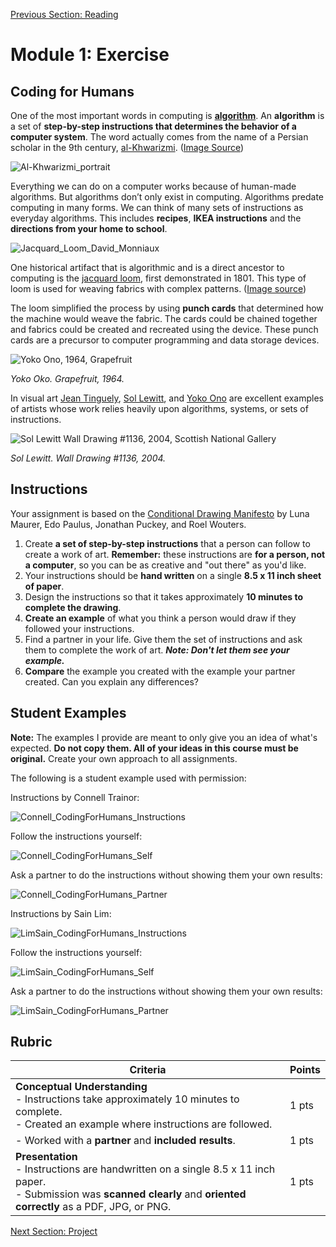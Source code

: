 [Previous Section: Reading](1_READING.md)

# Module 1: Exercise

## Coding for Humans

One of the most important words in computing is [**algorithm**](https://en.wikipedia.org/wiki/Algorithm). An **algorithm** is a set of **step-by-step instructions that determines the behavior of a computer system**. The word actually comes from the name of a Persian scholar in the 9th century, [al-Khwarizmi](https://en.wikipedia.org/wiki/Muhammad_ibn_Musa_al-Khwarizmi). ([Image Source](https://commons.wikimedia.org/wiki/Category:Muhammad_ibn_Musa_al-Khwarizmi#/media/File:Al-Khwarizmi_portrait.jpg))

<img src="images/Al-Khwarizmi_portrait.jpg" alt="Al-Khwarizmi_portrait"  />

Everything we can do on a computer works because of human-made algorithms. But algorithms don’t only exist in computing. Algorithms predate computing in many forms. We can think  of many sets of instructions as everyday algorithms. This includes **recipes**, **IKEA instructions** and the **directions from your home to school**.

<img src="images/Jacquard_Loom_David_Monniaux.jpg" alt="Jacquard_Loom_David_Monniaux"  />

One historical artifact that is algorithmic and is a direct ancestor to computing is the [jacquard loom](https://en.wikipedia.org/wiki/Jacquard_loom), first demonstrated in 1801. This type of loom is used for weaving fabrics with complex patterns. ([Image source](https://commons.wikimedia.org/wiki/File:Jacquard_loom_p1040320.jpg))

The loom simplified the process by using **punch cards** that determined how the machine would weave the fabric. The cards could be chained together and fabrics could be created and recreated using  the device. These punch cards are a precursor to computer programming and data storage devices.

<img src="images/YokoOnoGrapefruit1964.jpg" alt="Yoko Ono, 1964, Grapefruit"  />

*Yoko Oko. Grapefruit, 1964.*

In visual art [Jean Tinguely](http://www.theartstory.org/artist-tinguely-jean.htm), [Sol Lewitt](http://massmoca.org/sol-lewitt/), and [Yoko Ono](https://www.moma.org/explore/inside_out/2015/07/15/happy-belated-birthday-to-yoko-onos-grapefruit/) are excellent examples of artists whose work relies heavily upon algorithms, systems, or sets of instructions. 

![Sol Lewitt Wall Drawing #1136, 2004, Scottish National Gallery](images/SolLewittScottishNationalGallery.jpg)

*Sol Lewitt. Wall Drawing #1136, 2004.*

## Instructions

Your assignment is based on the [Conditional Drawing Manifesto](https://conditionaldesign.org) by Luna Maurer, Edo Paulus, Jonathan Puckey, and Roel Wouters.

1. Create **a set of step-by-step instructions** that a person can follow to create a work of art. **Remember:** these instructions are **for a person, not a computer**, so you can be as creative and "out there" as you'd like.
2. Your instructions should be **hand written** on a single **8.5 x 11 inch sheet of paper**.
3. Design the instructions so that it takes approximately **10 minutes to complete
   the drawing**.
4. **Create an example** of what you think a person would draw if they followed your instructions.
5. Find a partner in your life. Give them the set of instructions and ask them to complete the work of art. ***Note: Don't let them see your example.***
6. **Compare** the example you created with the example your partner created. Can you explain any differences?

## Student Examples

**Note:** The examples I provide are meant to only give you an idea of what's expected. **Do not copy them. All of your ideas in this course must be original.** Create your own approach to all assignments.

The following is a student example used with permission:

Instructions by Connell Trainor:

![Connell_CodingForHumans_Instructions](images/Connell_CodingForHumans_Instructions.png)

Follow the instructions yourself:

![Connell_CodingForHumans_Self](images/Connell_CodingForHumans_Self.png)

Ask a partner to do the instructions without showing them your own results:

![Connell_CodingForHumans_Partner](images/Connell_CodingForHumans_Partner.png)

Instructions by Sain Lim:

![LimSain_CodingForHumans_Instructions](images/LimSain_CodingForHumans_Instructions.png)

Follow the instructions yourself:

![LimSain_CodingForHumans_Self](images/LimSain_CodingForHumans_Self.png)

Ask a partner to do the instructions without showing them your own results:

![LimSain_CodingForHumans_Partner](images/LimSain_CodingForHumans_Partner.png)

## Rubric

| Criteria                                                     | Points |
| ------------------------------------------------------------ | ------ |
| **Conceptual Understanding**<br />- Instructions take approximately 10 minutes to complete.<br />- Created an example where instructions are followed. | 1 pts  |
| - Worked with a **partner** and **included results**.        | 1 pts  |
| **Presentation**<br />- Instructions are handwritten on a single 8.5 x 11 inch paper.<br />- Submission was **scanned clearly** and **oriented correctly** as a PDF, JPG, or PNG. | 1 pts  |

[Next Section: Project](3_PROJECT.md)

